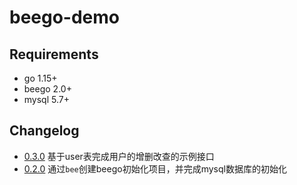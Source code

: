 # beego-demo

## Requirements
* go 1.15+
* beego 2.0+
* mysql 5.7+

## Changelog
* [0.3.0](https://github.com/colynn-demo/beego-demo/tree/0.3.0) 基于user表完成用户的增删改查的示例接口
* [0.2.0](https://github.com/colynn-demo/beego-demo/tree/0.2.0)  通过`bee`创建beego初始化项目，并完成mysql数据库的初始化
